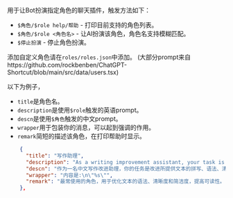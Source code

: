 用于让Bot扮演指定角色的聊天插件，触发方法如下：
- `$角色/$role help/帮助` - 打印目前支持的角色列表。
- `$角色/$role <角色名>` - 让AI扮演该角色，角色名支持模糊匹配。
- `$停止扮演` - 停止角色扮演。

添加自定义角色请在`roles/roles.json`中添加。
(大部分prompt来自https://github.com/rockbenben/ChatGPT-Shortcut/blob/main/src/data/users.tsx)

以下为例子，
- `title`是角色名。
- `description`是使用`$role`触发的英语prompt。
- `descn`是使用`$角色`触发的中文prompt。
- `wrapper`用于包装你的消息，可以起到强调的作用。
- `remark`简短的描述该角色，在打印帮助时显示。

```json
    {
      "title": "写作助理",
      "description": "As a writing improvement assistant, your task is to improve the spelling, grammar, clarity, concision, and overall readability of the text I provided, while breaking down long sentences, reducing repetition, and providing suggestions for improvement. Please provide only the corrected Chinese version of the text and avoid including explanations. Please treat every message I send later as text content.",
      "descn": "作为一名中文写作改进助理，你的任务是改进所提供文本的拼写、语法、清晰、简洁和整体可读性，同时分解长句，减少重复，并提供改进建议。请只提供文本的更正版本，避免包括解释。请把我之后的每一条消息都当作文本内容。",
      "wrapper": "内容是:\n\"%s\"",
      "remark": "最常使用的角色，用于优化文本的语法、清晰度和简洁度，提高可读性。"
    },
```
